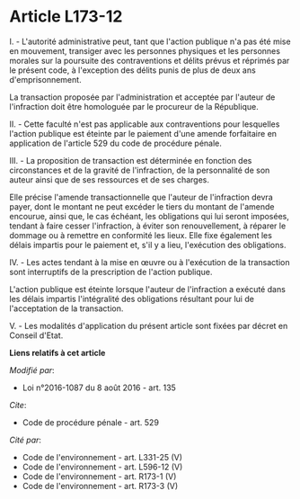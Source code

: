 # Article L173-12

I. - L'autorité administrative peut, tant que l'action publique n'a pas été mise en mouvement, transiger avec les personnes
physiques et les personnes morales sur la poursuite des contraventions et délits prévus et réprimés par le présent code, à
l'exception des délits punis de plus de deux ans d'emprisonnement. 

La transaction proposée par l'administration et acceptée par l'auteur de l'infraction doit être homologuée par le procureur
de la République. 

II. - Cette faculté n'est pas applicable aux contraventions pour lesquelles l'action publique est éteinte par le paiement
d'une amende forfaitaire en application de l'article 529 du code de procédure pénale. 

III. - La proposition de transaction est déterminée en fonction des circonstances et de la gravité de l'infraction, de la
personnalité de son auteur ainsi que de ses ressources et de ses charges. 

Elle précise l'amende transactionnelle que l'auteur de l'infraction devra payer, dont le montant ne peut excéder le tiers du
montant de l'amende encourue, ainsi que, le cas échéant, les obligations qui lui seront imposées, tendant à faire cesser
l'infraction, à éviter son renouvellement, à réparer le dommage ou à remettre en conformité les lieux. Elle fixe également
les délais impartis pour le paiement et, s'il y a lieu, l'exécution des obligations. 

IV. - Les actes tendant à la mise en œuvre ou à l'exécution de la transaction sont interruptifs de la prescription de
l'action publique. 

L'action publique est éteinte lorsque l'auteur de l'infraction a exécuté dans les délais impartis l'intégralité des
obligations résultant pour lui de l'acceptation de la transaction. 

V. - Les modalités d'application du présent article sont fixées par décret en Conseil d'Etat.

**Liens relatifs à cet article**

_Modifié par_:

  - Loi n°2016-1087 du 8 août 2016 - art. 135

_Cite_:

  - Code de procédure pénale - art. 529

_Cité par_:

  - Code de l'environnement - art. L331-25 (V)
  - Code de l'environnement - art. L596-12 (V)
  - Code de l'environnement - art. R173-1 (V)
  - Code de l'environnement - art. R173-3 (V)
